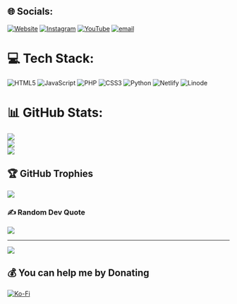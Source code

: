 
## 🌐 Socials:
[![Website](https://img.shields.io/website)](https://kylan1940.netlify.app)
[![Instagram](https://img.shields.io/badge/Instagram-%23E4405F.svg?logo=Instagram&logoColor=white)](https://instagram.com/nx.kyln) [![YouTube](https://img.shields.io/badge/YouTube-%23FF0000.svg?logo=YouTube&logoColor=white)](https://youtube.com/@Kylan1940) [![email](https://img.shields.io/badge/Email-D14836?logo=gmail&logoColor=white)](mailto:kylanlive1940@gmail.com) 

# 💻 Tech Stack:
![HTML5](https://img.shields.io/badge/html5-%23E34F26.svg?style=for-the-badge&logo=html5&logoColor=white) ![JavaScript](https://img.shields.io/badge/javascript-%23323330.svg?style=for-the-badge&logo=javascript&logoColor=%23F7DF1E) ![PHP](https://img.shields.io/badge/php-%23777BB4.svg?style=for-the-badge&logo=php&logoColor=white) ![CSS3](https://img.shields.io/badge/css3-%231572B6.svg?style=for-the-badge&logo=css3&logoColor=white) ![Python](https://img.shields.io/badge/python-3670A0?style=for-the-badge&logo=python&logoColor=ffdd54) ![Netlify](https://img.shields.io/badge/netlify-%23000000.svg?style=for-the-badge&logo=netlify&logoColor=#00C7B7) ![Linode](https://img.shields.io/badge/linode-00A95C?style=for-the-badge&logo=linode&logoColor=white)
# 📊 GitHub Stats:
![](https://github-readme-stats.vercel.app/api?username=Kylan1940&theme=dark&hide_border=false&include_all_commits=true&count_private=true)<br/>
![](https://nirzak-streak-stats.vercel.app/?user=Kylan1940&theme=dark&hide_border=false)<br/>
![](https://github-readme-stats.vercel.app/api/top-langs/?username=Kylan1940&theme=dark&hide_border=false&include_all_commits=true&count_private=true&layout=compact)

## 🏆 GitHub Trophies
![](https://github-profile-trophy.vercel.app/?username=Kylan1940&theme=radical&no-frame=false&no-bg=false&margin-w=4)

### ✍️ Random Dev Quote
![](https://quotes-github-readme.vercel.app/api?type=horizontal&theme=radical)

---
[![](https://visitcount.itsvg.in/api?id=Kylan1940&icon=0&color=0)](https://visitcount.itsvg.in)

  ## 💰 You can help me by Donating
  [![Ko-Fi](https://img.shields.io/badge/Ko--fi-F16061?style=for-the-badge&logo=ko-fi&logoColor=white)](https://ko-fi.com/Kylan1940) 

  
<!-- Proudly created with GPRM ( https://gprm.itsvg.in ) -->